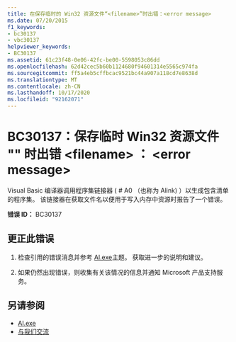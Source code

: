 ```yaml
---
title: 在保存临时的 Win32 资源文件“<filename>”时出错：<error message>
ms.date: 07/20/2015
f1_keywords:
- bc30137
- vbc30137
helpviewer_keywords:
- BC30137
ms.assetid: 61c23f48-0e06-42fc-be00-5598053c86dd
ms.openlocfilehash: 62d42cec5b60b1124680f94601314e5565c974fa
ms.sourcegitcommit: ff5a4eb5cffbcac9521bc44a907a118cd7e8638d
ms.translationtype: MT
ms.contentlocale: zh-CN
ms.lasthandoff: 10/17/2020
ms.locfileid: "92162071"
---
```

# <a name="bc30137-error-saving-temporary-win32-resource-file-filename-error-message"></a>BC30137：保存临时 Win32 资源文件 "" 时出错 \<filename> ： \<error message>

Visual Basic 编译器调用程序集链接器 ( # A0 （也称为 Alink) ）以生成包含清单的程序集。 该链接器在获取文件名以便用于写入内存中资源时报告了一个错误。

 **错误 ID：** BC30137

## <a name="to-correct-this-error"></a>更正此错误

1. 检查引用的错误消息并参考 [Al.exe](../../../framework/tools/al-exe-assembly-linker.md)主题。 获取进一步的说明和建议。

2. 如果仍然出现错误，则收集有关该情况的信息并通知 Microsoft 产品支持服务。

## <a name="see-also"></a>另请参阅

- [Al.exe](../../../framework/tools/al-exe-assembly-linker.md)
- [与我们交流](/visualstudio/ide/feedback-options)

